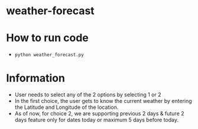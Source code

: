 # weather-forecast

# How to run code
 * ```python weather_forecast.py```

# Information
 * User needs to select any of the 2 options by selecting 1 or 2
 * In the first choice, the user gets to know the current weather by entering the Latitude and Longitude of the location.
 * As of now, for choice 2, we are supporting previous 2 days & future 2 days feature 
 only for dates today or maximum 5 days before today.
